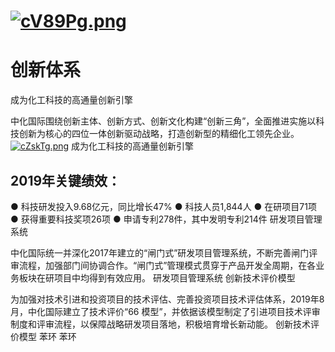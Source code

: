 # [![cV89Pg.png](https://z3.ax1x.com/2021/04/01/cV89Pg.png)](https://imgtu.com/i/cV89Pg)

# 创新体系
成为化工科技的高通量创新引擎

中化国际围绕创新主体、创新方式、创新文化构建“创新三角”，全面推进实施以科技创新为核心的四位一体创新驱动战略，打造创新型的精细化工领先企业。
[![cZskTg.png](https://z3.ax1x.com/2021/04/02/cZskTg.png)](https://imgtu.com/i/cZskTg)
成为化工科技的高通量创新引擎

## 2019年关键绩效：
● 科技研发投入9.68亿元，同比增长47%
● 科技人员1,844人
● 在研项目71项
● 获得重要科技奖项26项
● 申请专利278件，其中发明专利214件
研发项目管理系统

中化国际统一并深化2017年建立的“闸门式”研发项目管理系统，不断完善闸门评审流程，加强部门间协调合作。“闸门式”管理模式贯穿于产品开发全周期，在各业务板块在研项目中均得到有效应用。
研发项目管理系统
创新技术评价模型

为加强对技术引进和投资项目的技术评估、完善投资项目技术评估体系，2019年8月，中化国际建立了技术评价“66 模型”，并依据该模型制定了引进项目技术评审制度和评审流程，以保障战略研发项目落地，积极培育增长新动能。
创新技术评价模型
苯环
苯环
